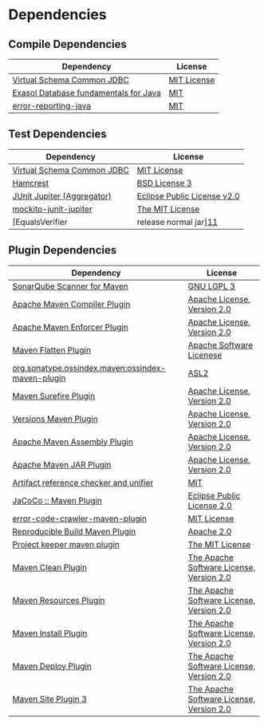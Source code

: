 <!-- @formatter:off -->
# Dependencies

## Compile Dependencies

| Dependency                                 | License          |
| ------------------------------------------ | ---------------- |
| [Virtual Schema Common JDBC][0]            | [MIT License][1] |
| [Exasol Database fundamentals for Java][2] | [MIT][3]         |
| [error-reporting-java][4]                  | [MIT][3]         |

## Test Dependencies

| Dependency                                | License                           |
| ----------------------------------------- | --------------------------------- |
| [Virtual Schema Common JDBC][0]           | [MIT License][1]                  |
| [Hamcrest][5]                             | [BSD License 3][6]                |
| [JUnit Jupiter (Aggregator)][7]           | [Eclipse Public License v2.0][8]  |
| [mockito-junit-jupiter][9]                | [The MIT License][10]             |
| [EqualsVerifier | release normal jar][11] | [Apache License, Version 2.0][12] |

## Plugin Dependencies

| Dependency                                              | License                                        |
| ------------------------------------------------------- | ---------------------------------------------- |
| [SonarQube Scanner for Maven][13]                       | [GNU LGPL 3][14]                               |
| [Apache Maven Compiler Plugin][15]                      | [Apache License, Version 2.0][12]              |
| [Apache Maven Enforcer Plugin][16]                      | [Apache License, Version 2.0][12]              |
| [Maven Flatten Plugin][17]                              | [Apache Software Licenese][18]                 |
| [org.sonatype.ossindex.maven:ossindex-maven-plugin][19] | [ASL2][18]                                     |
| [Maven Surefire Plugin][20]                             | [Apache License, Version 2.0][12]              |
| [Versions Maven Plugin][21]                             | [Apache License, Version 2.0][12]              |
| [Apache Maven Assembly Plugin][22]                      | [Apache License, Version 2.0][12]              |
| [Apache Maven JAR Plugin][23]                           | [Apache License, Version 2.0][12]              |
| [Artifact reference checker and unifier][24]            | [MIT][3]                                       |
| [JaCoCo :: Maven Plugin][25]                            | [Eclipse Public License 2.0][26]               |
| [error-code-crawler-maven-plugin][27]                   | [MIT License][28]                              |
| [Reproducible Build Maven Plugin][29]                   | [Apache 2.0][18]                               |
| [Project keeper maven plugin][30]                       | [The MIT License][31]                          |
| [Maven Clean Plugin][32]                                | [The Apache Software License, Version 2.0][18] |
| [Maven Resources Plugin][33]                            | [The Apache Software License, Version 2.0][18] |
| [Maven Install Plugin][34]                              | [The Apache Software License, Version 2.0][18] |
| [Maven Deploy Plugin][35]                               | [The Apache Software License, Version 2.0][18] |
| [Maven Site Plugin 3][36]                               | [The Apache Software License, Version 2.0][18] |

[0]: https://github.com/exasol/virtual-schema-common-jdbc/
[1]: https://github.com/exasol/virtual-schema-common-jdbc/blob/main/LICENSE
[2]: https://github.com/exasol/db-fundamentals-java
[3]: https://opensource.org/licenses/MIT
[4]: https://github.com/exasol/error-reporting-java
[5]: http://hamcrest.org/JavaHamcrest/
[6]: http://opensource.org/licenses/BSD-3-Clause
[7]: https://junit.org/junit5/
[8]: https://www.eclipse.org/legal/epl-v20.html
[9]: https://github.com/mockito/mockito
[10]: https://github.com/mockito/mockito/blob/main/LICENSE
[11]: https://www.jqno.nl/equalsverifier
[12]: https://www.apache.org/licenses/LICENSE-2.0.txt
[13]: http://sonarsource.github.io/sonar-scanner-maven/
[14]: http://www.gnu.org/licenses/lgpl.txt
[15]: https://maven.apache.org/plugins/maven-compiler-plugin/
[16]: https://maven.apache.org/enforcer/maven-enforcer-plugin/
[17]: https://www.mojohaus.org/flatten-maven-plugin/
[18]: http://www.apache.org/licenses/LICENSE-2.0.txt
[19]: https://sonatype.github.io/ossindex-maven/maven-plugin/
[20]: https://maven.apache.org/surefire/maven-surefire-plugin/
[21]: http://www.mojohaus.org/versions-maven-plugin/
[22]: https://maven.apache.org/plugins/maven-assembly-plugin/
[23]: https://maven.apache.org/plugins/maven-jar-plugin/
[24]: https://github.com/exasol/artifact-reference-checker-maven-plugin
[25]: https://www.jacoco.org/jacoco/trunk/doc/maven.html
[26]: https://www.eclipse.org/legal/epl-2.0/
[27]: https://github.com/exasol/error-code-crawler-maven-plugin/
[28]: https://github.com/exasol/error-code-crawler-maven-plugin/blob/main/LICENSE
[29]: http://zlika.github.io/reproducible-build-maven-plugin
[30]: https://github.com/exasol/project-keeper/
[31]: https://github.com/exasol/project-keeper/blob/main/LICENSE
[32]: http://maven.apache.org/plugins/maven-clean-plugin/
[33]: http://maven.apache.org/plugins/maven-resources-plugin/
[34]: http://maven.apache.org/plugins/maven-install-plugin/
[35]: http://maven.apache.org/plugins/maven-deploy-plugin/
[36]: http://maven.apache.org/plugins/maven-site-plugin/
